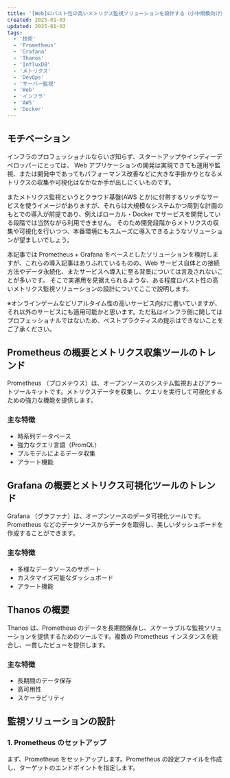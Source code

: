 ```yaml
---
title: '[Web]ロバスト性の高いメトリクス監視ソリューションを設計する（小中規模向け）'
created: 2025-01-03
updated: 2025-01-03
tags:
  - '技術'
  - 'Prometheus'
  - 'Grafana'
  - 'Thanos'
  - 'InfluxDB'
  - 'メトリクス'
  - 'DevOps'
  - 'サーバー監視'
  - 'Web'
  - 'インフラ'
  - 'AWS'
  - 'Docker'
---
```


## モチベーション

インフラのプロフェッショナルならいざ知らず、スタートアップやインディーデベロッパーにとっては、 Web アプリケーションの開発は実現できても運用や監視、または開発中であってもパフォーマンス改善などに大きな手掛かりとなるメトリクスの収集や可視化はなかなか手が出しにくいものです。

またメトリクス監視というとクラウド基盤(AWS とか)に付帯するリッチなサービスを使うイメージがありますが、それらは大規模なシステムかつ周到な計画のもとでの導入が前提であり、例えばローカル・Docker でサービスを開発している段階では当然ながら利用できません。
そのため開発段階からメトリクスの収集や可視化を行いつつ、本番環境にもスムーズに導入できるようなソリューションが望ましいでしょう。

本記事では Prometheus + Grafana をベースとしたソリューションを検討しますが、これらの導入記事はありふれているものの、Web サービス自体との接続方法やデータ永続化、またサービスへ導入に至る背景については言及されないことが多いです。
そこで実運用を見据えられるような、ある程度ロバスト性の高いメトリクス監視ソリューションの設計についてここで説明します。

※オンラインゲームなどリアルタイム性の高いサービス向けに書いていますが、それ以外のサービスにも適用可能かと思います。ただ私はインフラ側に関してはプロフェッショナルではないため、ベストプラクティスの提示はできないことをご了承ください。

## Prometheus の概要とメトリクス収集ツールのトレンド

Prometheus （プロメテウス）は、オープンソースのシステム監視およびアラートツールキットです。メトリクスデータを収集し、クエリを実行して可視化するための強力な機能を提供します。

### 主な特徴

- 時系列データベース
- 強力なクエリ言語（PromQL）
- プルモデルによるデータ収集
- アラート機能

## Grafana の概要とメトリクス可視化ツールのトレンド

Grafana （グラファナ）は、オープンソースのデータ可視化ツールです。Prometheus などのデータソースからデータを取得し、美しいダッシュボードを作成することができます。

### 主な特徴

- 多様なデータソースのサポート
- カスタマイズ可能なダッシュボード
- アラート機能

## Thanos の概要

Thanos は、Prometheus のデータを長期間保存し、スケーラブルな監視ソリューションを提供するためのツールです。複数の Prometheus インスタンスを統合し、一貫したビューを提供します。

### 主な特徴

- 長期間のデータ保存
- 高可用性
- スケーラビリティ

## 監視ソリューションの設計

### 1. Prometheus のセットアップ

まず、Prometheus をセットアップします。Prometheus の設定ファイルを作成し、ターゲットのエンドポイントを指定します。
